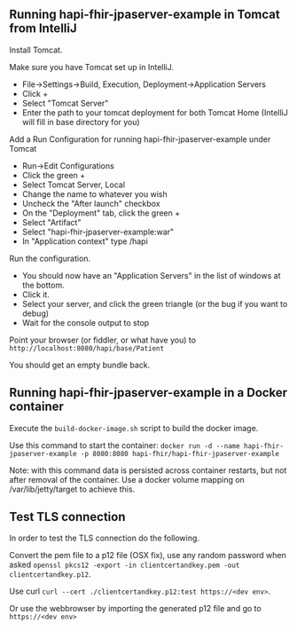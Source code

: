 ## Running hapi-fhir-jpaserver-example in Tomcat from IntelliJ

Install Tomcat.

Make sure you have Tomcat set up in IntelliJ.

- File->Settings->Build, Execution, Deployment->Application Servers
- Click +
- Select "Tomcat Server"
- Enter the path to your tomcat deployment for both Tomcat Home (IntelliJ will fill in base directory for you)

Add a Run Configuration for running hapi-fhir-jpaserver-example under Tomcat

- Run->Edit Configurations
- Click the green +
- Select Tomcat Server, Local
- Change the name to whatever you wish
- Uncheck the "After launch" checkbox
- On the "Deployment" tab, click the green +
- Select "Artifact"
- Select "hapi-fhir-jpaserver-example:war" 
- In "Application context" type /hapi

Run the configuration.

- You should now have an "Application Servers" in the list of windows at the bottom.
- Click it.
- Select your server, and click the green triangle (or the bug if you want to debug)
- Wait for the console output to stop

Point your browser (or fiddler, or what have you) to `http://localhost:8080/hapi/base/Patient`

You should get an empty bundle back.


## Running hapi-fhir-jpaserver-example in a Docker container

Execute the `build-docker-image.sh` script to build the docker image. 

Use this command to start the container: 
  `docker run -d --name hapi-fhir-jpaserver-example -p 8080:8080 hapi-fhir/hapi-fhir-jpaserver-example`

Note: with this command data is persisted across container restarts, but not after removal of the container. Use a docker volume mapping on /var/lib/jetty/target to achieve this.

## Test TLS connection
In order to test the TLS connection do the following.

Convert the pem file to a p12 file (OSX fix), use any random password when asked `openssl pkcs12 -export -in clientcertandkey.pem -out clientcertandkey.p12`.

Use curl `curl --cert ./clientcertandkey.p12:test https://<dev env>`.

Or use the webbrowser by importing the generated p12 file and go to `https://<dev env>`
